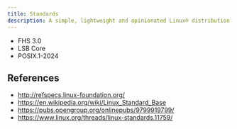 ```yaml
---
title: Standards
description: A simple, lightweight and opinionated Linux® distribution based on musl libc and toybox
---
```


- FHS 3.0
- LSB Core
- POSIX.1-2024

## References
- http://refspecs.linux-foundation.org/
- https://en.wikipedia.org/wiki/Linux_Standard_Base
- https://pubs.opengroup.org/onlinepubs/9799919799/
- https://www.linux.org/threads/linux-standards.11759/

